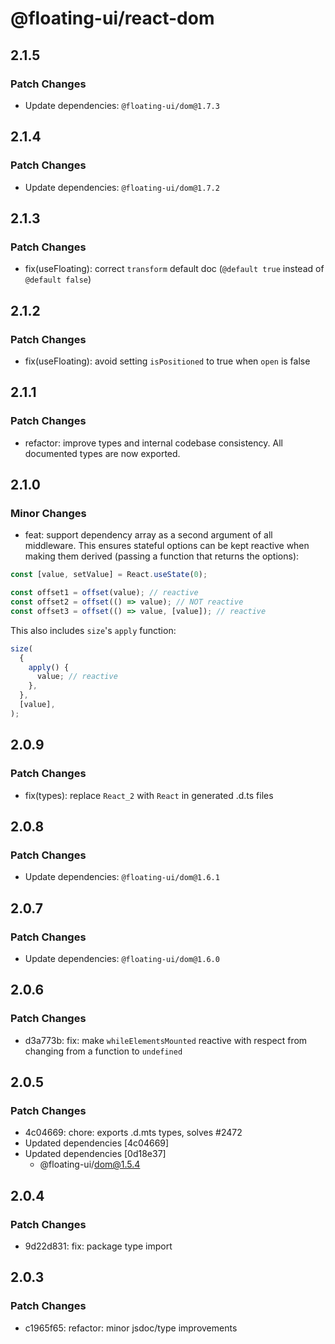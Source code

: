 # @floating-ui/react-dom

## 2.1.5

### Patch Changes

- Update dependencies: `@floating-ui/dom@1.7.3`

## 2.1.4

### Patch Changes

- Update dependencies: `@floating-ui/dom@1.7.2`

## 2.1.3

### Patch Changes

- fix(useFloating): correct `transform` default doc (`@default true` instead of `@default false`)

## 2.1.2

### Patch Changes

- fix(useFloating): avoid setting `isPositioned` to true when `open` is false

## 2.1.1

### Patch Changes

- refactor: improve types and internal codebase consistency. All documented types are now exported.

## 2.1.0

### Minor Changes

- feat: support dependency array as a second argument of all middleware. This ensures stateful options can be kept reactive when making them derived (passing a function that returns the options):

```js
const [value, setValue] = React.useState(0);

const offset1 = offset(value); // reactive
const offset2 = offset(() => value); // NOT reactive
const offset3 = offset(() => value, [value]); // reactive
```

This also includes `size`'s `apply` function:

```js
size(
  {
    apply() {
      value; // reactive
    },
  },
  [value],
);
```

## 2.0.9

### Patch Changes

- fix(types): replace `React_2` with `React` in generated .d.ts files

## 2.0.8

### Patch Changes

- Update dependencies: `@floating-ui/dom@1.6.1`

## 2.0.7

### Patch Changes

- Update dependencies: `@floating-ui/dom@1.6.0`

## 2.0.6

### Patch Changes

- d3a773b: fix: make `whileElementsMounted` reactive with respect from changing from a function to `undefined`

## 2.0.5

### Patch Changes

- 4c04669: chore: exports .d.mts types, solves #2472
- Updated dependencies [4c04669]
- Updated dependencies [0d18e37]
  - @floating-ui/dom@1.5.4

## 2.0.4

### Patch Changes

- 9d22d831: fix: package type import

## 2.0.3

### Patch Changes

- c1965f65: refactor: minor jsdoc/type improvements
